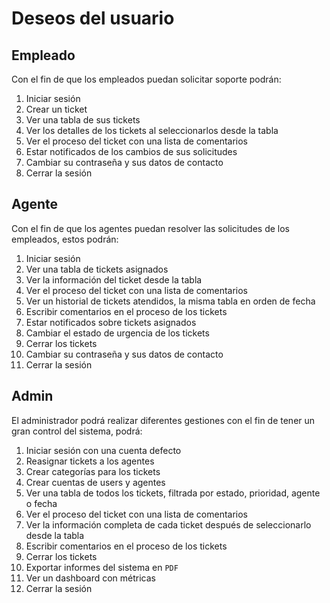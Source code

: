 # Deseos del usuario

## Empleado

Con el fin de que los empleados puedan solicitar soporte
podrán:

1. Iniciar sesión
2. Crear un ticket
3. Ver una tabla de sus tickets
4. Ver los detalles de los tickets al seleccionarlos desde la tabla
5. Ver el proceso del ticket con una lista de comentarios
6. Estar notificados de los cambios de sus solicitudes
7. Cambiar su contraseña y sus datos de contacto
8. Cerrar la sesión

## Agente

Con el fin de que los agentes puedan resolver las solicitudes
de los empleados, estos podrán:

1. Iniciar sesión
2. Ver una tabla de tickets asignados
3. Ver la información del ticket desde la tabla
4. Ver el proceso del ticket con una lista de comentarios
5. Ver un historial de tickets atendidos, la misma tabla en
   orden de fecha
6. Escribir comentarios en el proceso de los tickets
7. Estar notificados sobre tickets asignados
8. Cambiar el estado de urgencia de los tickets
9. Cerrar los tickets
10. Cambiar su contraseña y sus datos de contacto
11. Cerrar la sesión

## Admin

El administrador podrá realizar diferentes gestiones
con el fin de tener un gran control del sistema, podrá:

1. Iniciar sesión con una cuenta defecto
2. Reasignar tickets a los agentes
3. Crear categorías para los tickets
4. Crear cuentas de users y agentes
5. Ver una tabla de todos los tickets, filtrada por estado, prioridad,
   agente o fecha
6. Ver el proceso del ticket con una lista de comentarios
7. Ver la información completa de cada ticket después de seleccionarlo
   desde la tabla
8. Escribir comentarios en el proceso de los tickets
9. Cerrar los tickets
10. Exportar informes del sistema en `PDF`
11. Ver un dashboard con métricas
12. Cerrar la sesión
